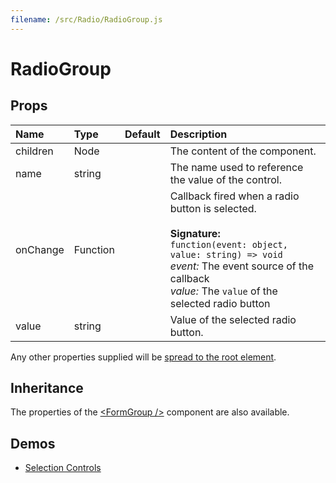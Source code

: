 ```yaml
---
filename: /src/Radio/RadioGroup.js
---
```


<!--- This documentation is automatically generated, do not try to edit it. -->

# RadioGroup



## Props

| Name | Type | Default | Description |
|:-----|:-----|:--------|:------------|
| children | Node |  | The content of the component. |
| name | string |  | The name used to reference the value of the control. |
| onChange | Function |  | Callback fired when a radio button is selected.<br><br>**Signature:**<br>`function(event: object, value: string) => void`<br>*event:* The event source of the callback<br>*value:* The `value` of the selected radio button |
| value | string |  | Value of the selected radio button. |

Any other properties supplied will be [spread to the root element](/guides/api#spread).

## Inheritance

The properties of the [&lt;FormGroup /&gt;](/api/form-group) component are also available.

## Demos

- [Selection Controls](/demos/selection-controls)

